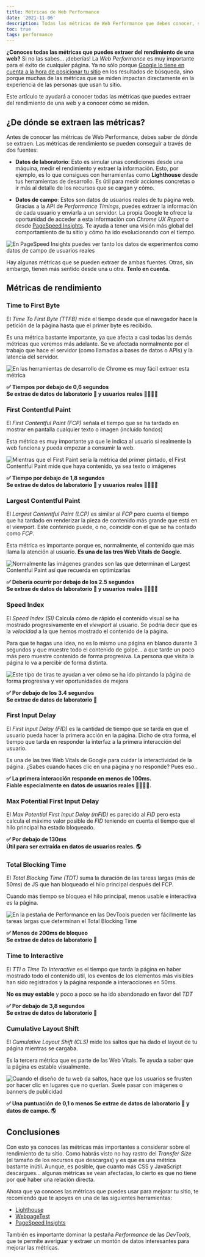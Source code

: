 ```yaml
---
title: Métricas de Web Performance
date: '2021-11-06'
description: Todas las métricas de Web Performance que debes conocer, sus valores recomendados y cómo se miden
toc: true
tags: performance
---
```


**¿Conoces todas las métricas que puedes extraer del rendimiento de una web?** Si no las sabes... ¡deberías! La *Web Performance* es muy importante para el éxito de cualquier página. Ya no sólo porque [Google lo tiene en cuenta a la hora de posicionar tu sitio](https://developers.google.com/web/updates/2018/07/search-ads-speed) en los resultados de búsqueda, sino porque muchas de las métricas que se miden impactan directamente en la experiencia de las personas que usan tu sitio.

Este artículo te ayudará a conocer todas las métricas que puedes extraer del rendimiento de una web y a conocer cómo se miden.

## ¿De dónde se extraen las métricas?

Antes de conocer las métricas de Web Performance, debes saber de dónde se extraen. Las métricas de rendimiento se pueden conseguir a través de dos fuentes:

* **Datos de laboratorio**: Esto es simular unas condiciones desde una máquina, medir el rendimiento y extraer la información. Esto, por ejemplo, es lo que consigues con herramientas como **Lighthouse** desde tus herramientas de desarrollo. Es útil para medir acciones concretas o ir más al detalle de los recursos que se cargan y cómo.

* **Datos de campo**: Estos son datos de usuarios reales de tu página web. Gracias a la API de *Performance Timings*, puedes extraer la información de cada usuario y enviarla a un servidor. La propia Google te ofrece la oportunidad de acceder a esta información con *Chrome UX Report* o desde [PageSpeed Insights](https://developers.google.com/speed/pagespeed/insights/). Te ayuda a tener una visión más global del comportamiento de tu sitio y cómo ha ido evolucionando con el tiempo.

![En PageSpeed Insights puedes ver tanto los datos de experimentos como datos de campo de usuarios reales](https://pbs.twimg.com/media/FDcLFZ4WYAgbeda?format=jpg&name=medium "En PageSpeed Insights puedes ver tanto los datos de experimentos como datos de campo de usuarios reales")

Hay algunas métricas que se pueden extraer de ambas fuentes. Otras, sin embargo, tienen más sentido desde una u otra. **Tenlo en cuenta.**

## Métricas de rendimiento

### Time to First Byte

El *Time To First Byte (TTFB)* mide el tiempo desde que el navegador hace la petición de la página hasta que el primer byte es recibido.

Es una métrica bastante importante, ya que afecta a casi todas las demás métricas que veremos más adelante. Se ve afectada normalmente por el trabajo que hace el servidor (como llamadas a bases de datos o APIs) y la latencia del servidor.

![En las herramientas de desarrollo de Chrome es muy fácil extraer esta métrica](https://pbs.twimg.com/media/FDcLC-GXsAIu4Ie?format=jpg&name=medium "En las herramientas de desarrollo de Chrome es muy fácil extraer esta métrica")

**✅ Tiempos por debajo de 0,6 segundos**<br>
**Se extrae de datos de laboratorio 🧪 y usuarios reales 👩‍👩‍👧‍👦**

### First Contentful Paint

El *First Contentful Paint (FCP)* señala el tiempo que se ha tardado en mostrar en pantalla cualquier texto o imagen (incluido fondos)

Esta métrica es muy importante ya que le indica al usuario si realmente la web funciona y pueda empezar a consumir la web.

![Mientras que el First Paint sería la métrica del primer pintado, el First Contentful Paint mide que haya contenido, ya sea texto o imágenes](https://pbs.twimg.com/media/FDcLDd0XMAcOAPv?format=png&name=900x900 "Mientras que el First Paint sería la métrica del primer pintado, el First Contentful Paint mide que haya contenido, ya sea texto o imágenes")

**✅ Tiempo por debajo de 1,8 segundos**<br>
**Se extrae de datos de laboratorio 🧪 y usuarios reales 👩‍👩‍👧‍👦**

### Largest Contentful Paint

El *Largest Contentful Paint (LCP)* es similar al *FCP* pero cuenta el tiempo que ha tardado en renderizar la pieza de contenido más grande que está en el viewport. Este contenido puede, o no, coincidir con el que se ha contado como *FCP*.

Esta métrica es importante porque es, normalmente, el contenido que más llama la atención al usuario. **Es una de las tres Web Vitals de Google.**

![Normalmente las imágenes grandes son las que determinan el Largest Contentful Paint así que recuerda en optimizarlas](https://pbs.twimg.com/media/FDcLDqaXMAcOqAb?format=jpg&name=medium "Normalmente las imágenes grandes son las que determinan el Largest Contentful Paint así que recuerda en optimizarlas")

**✅ Debería ocurrir por debajo de los 2.5 segundos**<br>
**Se extrae de datos de laboratorio 🧪 y usuarios reales 👩‍👩‍👧‍👦**

### Speed Index

El *Speed Index (SI)* Calcula cómo de rápido el contenido visual se ha mostrado progresivamente en el *viewport* al usuario. Se podría decir que es la *velocidad* a la que hemos mostrado el contenido de la página.

Para que te hagas una idea, no es lo mismo una página en blanco durante 3 segundos y que muestre todo el contenido de golpe... a que tarde un poco más pero muestre contenido de forma progresiva. La persona que visita la página lo va a percibir de forma distinta.

![Este tipo de tiras te ayudan a ver cómo se ha ido pintando la página de forma progresiva y ver oportunidades de mejora](https://pbs.twimg.com/media/FDcLD7hXEAAmsxc?format=jpg&name=medium "Este tipo de tiras te ayudan a ver cómo se ha ido pintando la página de forma progresiva y ver oportunidades de mejora")

**✅ Por debajo de los 3.4 segundos**<br>
**Se extrae de datos de laboratorio 🧪**

### First Input Delay

El *First Input Delay (FID)* es la cantidad de tiempo que se tarda en que el usuario pueda hacer la primera acción en la página. Dicho de otra forma, el tiempo que tarda en responder la interfaz a la primera interacción del usuario.

Es una de las tres Web Vitals de Google para cuidar la interactividad de la página. ¿Sabes cuando haces clic en una página y no responde? Pues eso..

**✅ La primera interacción responde en menos de 100ms.**<br>
**Fiable especialmente en datos de usuarios reales 👩‍👩‍👧‍👦.**

### Max Potential First Input Delay

El *Max Potential First Input Delay (mFID)* es parecido al *FID* pero esta calcula el máximo valor posible de *FID* teniendo en cuenta el tiempo que el hilo principal ha estado bloqueado.

**✅ Por debajo de 130ms**<br>
**Útil para ser extraída en datos de usuarios reales. 🌎**

### Total Blocking Time

El *Total Blocking Time (TDT)* suma la duración de las tareas largas (más de 50ms) de JS que han bloqueado el hilo principal después del FCP.

Cuando más tiempo se bloquea el hilo principal, menos usable e interactiva es la página.

![En la pestaña de Performance en las DevTools pueden ver fácilmente las tareas largas que determinan el Total Blocking Time](https://pbs.twimg.com/media/FDcLEbMWYAUMOSk?format=jpg&name=medium)

**✅ Menos de 200ms de bloqueo**<br>
**Se extrae de datos de laboratorio 🧪**

### Time to Interactive

El *TTI o Time To Interactive* es el tiempo que tarda la página en haber mostrado todo el contenido útil, los eventos de los elementos más visibles han sido registrados y la página responde a interacciones en 50ms.

**No es muy estable** y poco a poco se ha ido abandonado en favor del *TDT*

**✅ Por debajo de 3,8 segundos**<br>
**Se extrae de datos de laboratorio 🧪**

### Cumulative Layout Shift

El *Cumulative Layout Shift (CLS)* mide los saltos que ha dado el layout de tu página mientras se cargaba.

Es la tercera métrica que es parte de las Web Vitals. Te ayuda a saber que la página es estable visualmente.

![Cuando el diseño de tu web da saltos, hace que los usuarios se frusten por hacer clic en lugares que no querían. Suele pasar con imágenes o banners de publicidad](https://pbs.twimg.com/media/FDcLE_8WUAQ2JHg?format=jpg&name=medium)

**✅ Una puntuación de 0,1 o menos**
**Se extrae de datos de laboratorio 🧪 y datos de campo. 🌎**

## Conclusiones

Con esto ya conoces las métricas más importantes a considerar sobre el rendimiento de tu sitio. Como habrás visto no hay rastro del *Transfer Size* (el tamaño de los recursos que descargas) y es que es una métrica bastante inútil. Aunque, es posible, que cuanto más CSS y JavaScript descargues... algunas métricas se vean afectadas, lo cierto es que no tiene por qué haber una relación directa.

Ahora que ya conoces las métricas que puedes usar para mejorar tu sitio, te recomiendo que te apoyes en una de las siguientes herramientas:
- [Lighthouse](https://developers.google.com/web/tools/lighthouse/)
- [WebpageTest](https://www.webpagetest.org/)
- [PageSpeed Insights](https://developers.google.com/speed/pagespeed/insights/)

También es importante dominar la pestaña *Performance* de las *DevTools*, que te permite averiguar y extraer un montón de datos interesantes para mejorar las métricas.